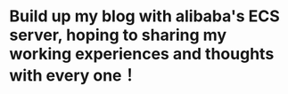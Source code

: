 # Build up my blog with alibaba's ECS server, hoping to sharing my working experiences and thoughts with every one！
